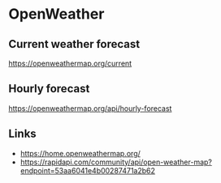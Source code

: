 # OpenWeather

## Current weather forecast
https://openweathermap.org/current

## Hourly forecast
https://openweathermap.org/api/hourly-forecast

## Links

* https://home.openweathermap.org/
* https://rapidapi.com/community/api/open-weather-map?endpoint=53aa6041e4b00287471a2b62
